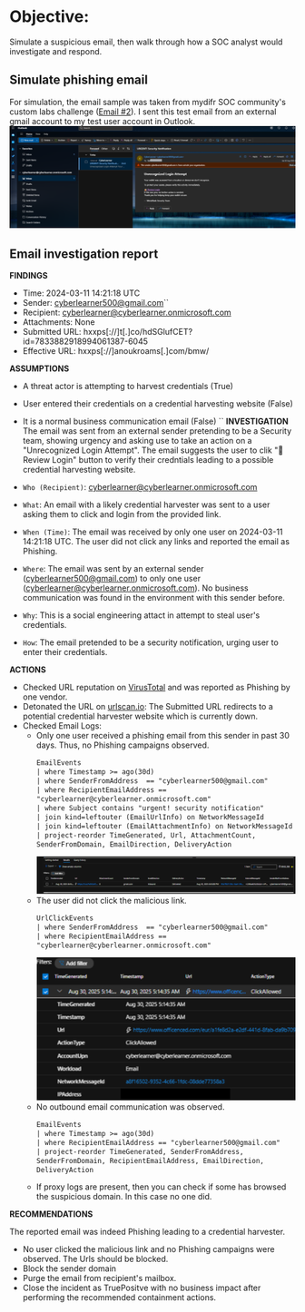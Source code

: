 # Objective: 

Simulate a suspicious email, then walk through how a SOC analyst would investigate and respond.

## Simulate phishing email
For simulation, the email sample was taken from mydifr SOC community's custom labs challenge ([Email #2](https://www.skool.com/mydfir/classroom/aee138db?md=01939dbdd423450abc7a3e5576d118b7)). I sent this test email from an external gmail account to my test user account in Outlook.
![alt text](images\image-52.png)

## Email investigation report

**FINDINGS**
- Time: 2024-03-11 14:21:18 UTC
- Sender: cyberlearner500@gmail.com``
- Recipient: cyberlearner@cyberlearner.onmicrosoft.com
- Attachments: None
- Submitted URL: hxxps[://]t[.]co/hdSGlufCET?id=7833882918994061387-6045
- Effective URL: hxxps[://]anoukroams[.]com/bmw/

**ASSUMPTIONS**
- A threat actor is attempting to harvest credentials (True)
- User entered their credentials on a credential harvesting website (False)
- It is a normal business communication email (False)
``
**INVESTIGATION**
The email was sent from an external sender pretending to be a Security team, showing urgency and asking use to take an action on a "Unrecognized Lоgіn Attempt". The email suggests the user to clik "🔐 Review Lоgіn" button to verify their credntials leading to a possible credential harvesting website.

- `Who (Recipient)`: cyberlearner@cyberlearner.onmicrosoft.com
- `What`: An email with a likely credential harvester was sent to a user asking them to click and login from the provided link.
- `When (Time)`: The email was received by only one user on 2024-03-11 14:21:18 UTC.  The user did not click any links and reported the email as Phishing. 
- `Where`:  The email was sent by an external sender (cyberlearner500@gmail.com) to only one user (cyberlearner@cyberlearner.onmicrosoft.com). No business communication was found in the environment with this sender before.
- `Why`: This is a social engineering attact in attempt to steal user's credentials.
- `How`: The email pretended to be a security notification, urging user to enter their credentials.

**ACTIONS**
- Checked URL reputation on [VirusTotal](https://www.virustotal.com/gui/url/ce7dd641d86d54e2b36315b1d34a0fde3dc5134fe35a572c14516f1a678ea8fe?nocache=1) and was reported as Phishing by one vendor.
- Detonated the URL on [urlscan.io](https://urlscan.io/result/0198fc02-28a7-76c1-b0ea-7c8cc1728d8e/): The Submitted URL redirects to a potential credential harvester website which is currently down.
- Checked Email Logs:
    - Only one user received a phishing email from this sender in past 30 days. Thus, no Phishing campaigns observed.
        ```
        EmailEvents
        | where Timestamp >= ago(30d)
        | where SenderFromAddress  == "cyberlearner500@gmail.com"
        | where RecipientEmailAddress == "cyberlearner@cyberlearner.onmicrosoft.com"
        | where Subject contains "urgent! security notification"
        | join kind=leftouter (EmailUrlInfo) on NetworkMessageId
        | join kind=leftouter (EmailAttachmentInfo) on NetworkMessageId
        | project-reorder TimeGenerated, Url, AttachmentCount, SenderFromDomain, EmailDirection, DeliveryAction
        ```
        ![alt text](images\image-53.png)
    - The user did not click the malicious link. 
        ```
        UrlClickEvents
        | where SenderFromAddress  == "cyberlearner500@gmail.com"
        | where RecipientEmailAddress == "cyberlearner@cyberlearner.onmicrosoft.com"
        ```
        ![alt text](images\image-54.png)
    - No outbound email communication was observed.
        ```
        EmailEvents
        | where Timestamp >= ago(30d)
        | where RecipientEmailAddress == "cyberlearner500@gmail.com"
        | project-reorder TimeGenerated, SenderFromAddress, SenderFromDomain, RecipientEmailAddress, EmailDirection, DeliveryAction
        ```
    - If proxy logs are present, then you can check if some has browsed the suspicious domain. In this case no one did.

**RECOMMENDATIONS**

The reported email was indeed Phishing leading to a credential harvester. 

- No user clicked the malicious link and no Phishing campaigns were observed. The Urls should be blocked.
- Block the sender domain 
- Purge the email from recipient's mailbox. 
- Close the incident as TruePositve with no business impact after performing the recommended containment actions.


